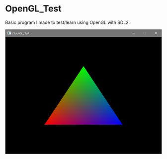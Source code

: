 # OpenGL_Test
Basic program I made to test/learn using OpenGL with SDL2.

![triangle](Screenshots/triangle1.png)